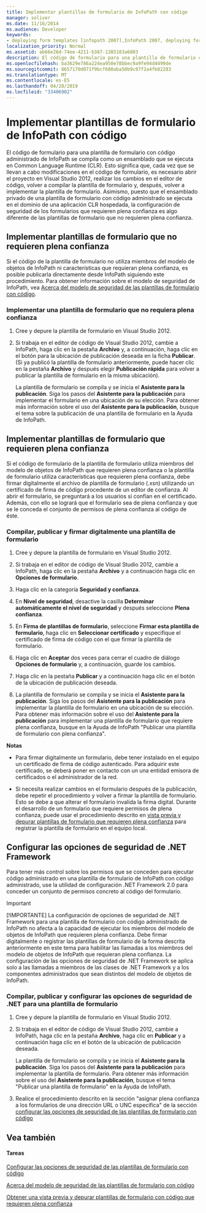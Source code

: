 ```yaml
---
title: Implementar plantillas de formulario de InfoPath con código
manager: soliver
ms.date: 11/16/2014
ms.audience: Developer
keywords:
- deploying form templates [infopath 2007],InfoPath 2007, deploying form templates,form templates [InfoPath 2007], deploying,.NET Framework security settings [InfoPath 2007],deployment [InfoPath 2007], form templates
localization_priority: Normal
ms.assetid: ab66e26d-74ee-4211-b387-1385183a6803
description: El código de formulario para una plantilla de formulario con código administrado de InfoPath se compila como un ensamblado que se ejecuta en Common Language Runtime (CLR). Esto significa que, cada vez que se llevan a cabo modificaciones en el código de formulario, es necesario abrir el proyecto en Visual Studio 2012, realizar los cambios en el editor de código, volver a compilar la plantilla de formulario y, después, volver a implementar la plantilla de formulario. Asimismo, puesto que el ensamblado privado de una plantilla de formulario con código administrado se ejecuta en el dominio de una aplicación CLR hospedada, la configuración de seguridad de los formularios que requieren plena confianza es algo diferente de las plantillas de formulario que no requieren plena confianza.
ms.openlocfilehash: ba3629e786a224ea950e78bbec9a9fe94d4499de
ms.sourcegitcommit: 8657170d071f9bcf680aba50b9c07f2a4fb82283
ms.translationtype: MT
ms.contentlocale: es-ES
ms.lasthandoff: 04/28/2019
ms.locfileid: "33406902"
---
```

# <a name="deploy-infopath-form-templates-with-code"></a>Implementar plantillas de formulario de InfoPath con código

El código de formulario para una plantilla de formulario con código administrado de InfoPath se compila como un ensamblado que se ejecuta en Common Language Runtime (CLR). Esto significa que, cada vez que se llevan a cabo modificaciones en el código de formulario, es necesario abrir el proyecto en Visual Studio 2012, realizar los cambios en el editor de código, volver a compilar la plantilla de formulario y, después, volver a implementar la plantilla de formulario. Asimismo, puesto que el ensamblado privado de una plantilla de formulario con código administrado se ejecuta en el dominio de una aplicación CLR hospedada, la configuración de seguridad de los formularios que requieren plena confianza es algo diferente de las plantillas de formulario que no requieren plena confianza.
  
## <a name="deploying-form-templates-that-do-not-require-full-trust"></a>Implementar plantillas de formulario que no requieren plena confianza

Si el código de la plantilla de formulario no utiliza miembros del modelo de objetos de InfoPath ni características que requieran plena confianza, es posible publicarla directamente desde InfoPath siguiendo este procedimiento. Para obtener información sobre el modelo de seguridad de InfoPath, vea [Acerca del modelo de seguridad de las plantillas de formulario con código](about-the-security-model-for-form-templates-with-code.md).
  
### <a name="deploy-a-form-template-that-does-not-require-full-trust"></a>Implementar una plantilla de formulario que no requiera plena confianza

1. Cree y depure la plantilla de formulario en Visual Studio 2012.
    
2. Si trabaja en el editor de código de Visual Studio 2012, cambie a InfoPath, haga clic en la pestaña **Archivo** y, a continuación, haga clic en el botón para la ubicación de publicación deseada en la ficha **Publicar**. (Si ya publicó la plantilla de formulario anteriormente, puede hacer clic en la pestaña **Archivo** y después elegir **Publicación rápida** para volver a publicar la plantilla de formulario en la misma ubicación). 
    
    La plantilla de formulario se compila y se inicia el **Asistente para la publicación**. Siga los pasos del **Asistente para la publicación** para implementar el formulario en una ubicación de su elección. Para obtener más información sobre el uso del **Asistente para la publicación**, busque el tema sobre la publicación de una plantilla de formulario en la Ayuda de InfoPath.
    
## <a name="deploying-form-templates-that-require-full-trust"></a>Implementar plantillas de formulario que requieren plena confianza

Si el código de formulario de la plantilla de formulario utiliza miembros del modelo de objetos de InfoPath que requieren plena confianza o la plantilla de formulario utiliza características que requieren plena confianza, debe firmar digitalmente el archivo de plantilla de formulario (.xsn) utilizando un certificado de firma de código procedente de un editor de confianza. Al abrir el formulario, se preguntará a los usuarios si confían en el certificado. Además, con ello se logrará que el formulario sea de plena confianza y que se le conceda el conjunto de permisos de plena confianza al código de éste.
  
### <a name="compile-publish-and-digitally-sign-a-form-template"></a>Compilar, publicar y firmar digitalmente una plantilla de formulario

1. Cree y depure la plantilla de formulario en Visual Studio 2012.
    
2. Si trabaja en el editor de código de Visual Studio 2012, cambie a InfoPath, haga clic en la pestaña **Archivo** y a continuación haga clic en **Opciones de formulario**.
    
3. Haga clic en la categoría **Seguridad y confianza**. 
    
4. En **Nivel de seguridad**, desactive la casilla **Determinar automáticamente el nivel de seguridad** y después seleccione **Plena confianza**.
    
5. En **Firma de plantillas de formulario**, seleccione **Firmar esta plantilla de formulario**, haga clic en **Seleccionar certificado** y especifique el certificado de firma de código con el que firmar la plantilla de formulario.
    
6. Haga clic en **Aceptar** dos veces para cerrar el cuadro de diálogo **Opciones de formulario** y, a continuación, guarde los cambios. 
    
7. Haga clic en la pestaña **Publicar** y a continuación haga clic en el botón de la ubicación de publicación deseada. 
    
8. La plantilla de formulario se compila y se inicia el **Asistente para la publicación**. Siga los pasos del **Asistente para la publicación** para implementar la plantilla de formulario en una ubicación de su elección. Para obtener más información sobre el uso del **Asistente para la publicación** para implementar una plantilla de formulario que requiere plena confianza, busque en la Ayuda de InfoPath "Publicar una plantilla de formulario con plena confianza". 
    
 **Notas**
- Para firmar digitalmente un formulario, debe tener instalado en el equipo un certificado de firma de código autenticado. Para adquirir este certificado, se deberá poner en contacto con un una entidad emisora de certificados o el administrador de la red.
    
- Si necesita realizar cambios en el formulario después de la publicación, debe repetir el procedimiento y volver a firmar la plantilla de formulario. Esto se debe a que alterar el formulario invalida la firma digital. Durante el desarrollo de un formulario que requiere permisos de plena confianza, puede usar el procedimiento descrito en [vista previa y depurar plantillas de formulario que requieren plena confianza](how-to-preview-and-debug-form-templates-that-require-full-trust.md) para registrar la plantilla de formulario en el equipo local. 
    
## <a name="configuring-net-framework-security-settings"></a>Configurar las opciones de seguridad de .NET Framework

Para tener más control sobre los permisos que se conceden para ejecutar código administrado en una plantilla de formulario de InfoPath con código administrado, use la utilidad de configuración .NET Framework 2.0 para conceder un conjunto de permisos concreto al código del formulario.
  
> [!IMPORTANT]
> [!IMPORTANTE] La configuración de opciones de seguridad de .NET Framework para una plantilla de formulario con código administrado de InfoPath no afecta a la capacidad de ejecutar los miembros del modelo de objetos de InfoPath que requieren plena confianza. Debe firmar digitalmente o registrar las plantillas de formulario de la forma descrita anteriormente en este tema para habilitar las llamadas a los miembros del modelo de objetos de InfoPath que requieran plena confianza. La configuración de las opciones de seguridad de .NET Framework se aplica solo a las llamadas a miembros de las clases de .NET Framework y a los componentes administrados que sean distintos del modelo de objetos de InfoPath. 
  
### <a name="compile-publish-and-configure-net-security-settings-for-a-form-template"></a>Compilar, publicar y configurar las opciones de seguridad de .NET para una plantilla de formulario

1. Cree y depure la plantilla de formulario en Visual Studio 2012.
    
2. Si trabaja en el editor de código de Visual Studio 2012, cambie a InfoPath, haga clic en la pestaña **Archivo**, haga clic en **Publicar** y a continuación haga clic en el botón de la ubicación de publicación deseada.
    
    La plantilla de formulario se compila y se inicia el **Asistente para la publicación**. Siga los pasos del **Asistente para la publicación** para implementar la plantilla de formulario. Para obtener más información sobre el uso del **Asistente para la publicación**, busque el tema "Publicar una plantilla de formulario" en la Ayuda de InfoPath.
    
3. Realice el procedimiento descrito en la sección "asignar plena confianza a los formularios de una dirección URL o UNC específica" de la sección [configurar las opciones de seguridad de las plantillas de formulario con código](how-to-configure-security-settings-for-form-templates-with-code.md)
    
## <a name="see-also"></a>Vea también

#### <a name="tasks"></a>Tareas

[Configurar las opciones de seguridad de las plantillas de formulario con código](how-to-configure-security-settings-for-form-templates-with-code.md)


[Acerca del modelo de seguridad de las plantillas de formulario con código](about-the-security-model-for-form-templates-with-code.md)
  
[Obtener una vista previa y depurar plantillas de formulario con código que requieren plena confianza](how-to-preview-and-debug-form-templates-that-require-full-trust.md)

